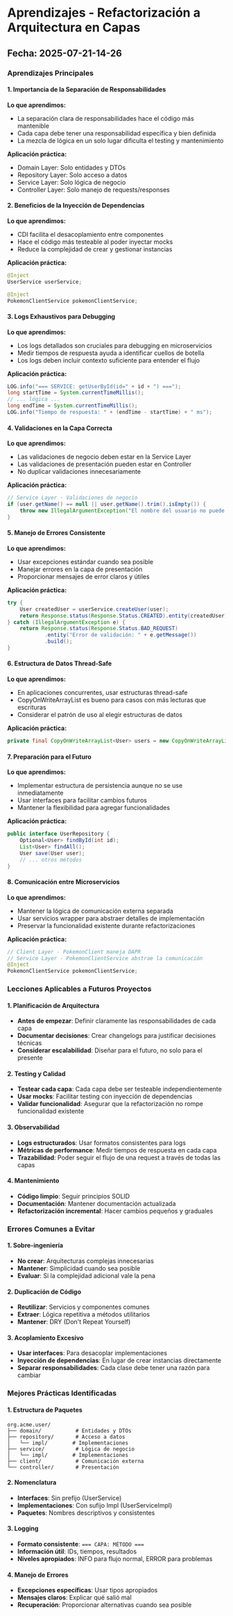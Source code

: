 # Aprendizajes - Refactorización a Arquitectura en Capas

## Fecha: 2025-07-21-14-26

### Aprendizajes Principales

#### 1. Importancia de la Separación de Responsabilidades

**Lo que aprendimos:**
- La separación clara de responsabilidades hace el código más mantenible
- Cada capa debe tener una responsabilidad específica y bien definida
- La mezcla de lógica en un solo lugar dificulta el testing y mantenimiento

**Aplicación práctica:**
- Domain Layer: Solo entidades y DTOs
- Repository Layer: Solo acceso a datos
- Service Layer: Solo lógica de negocio
- Controller Layer: Solo manejo de requests/responses

#### 2. Beneficios de la Inyección de Dependencias

**Lo que aprendimos:**
- CDI facilita el desacoplamiento entre componentes
- Hace el código más testeable al poder inyectar mocks
- Reduce la complejidad de crear y gestionar instancias

**Aplicación práctica:**
```java
@Inject
UserService userService;

@Inject
PokemonClientService pokemonClientService;
```

#### 3. Logs Exhaustivos para Debugging

**Lo que aprendimos:**
- Los logs detallados son cruciales para debugging en microservicios
- Medir tiempos de respuesta ayuda a identificar cuellos de botella
- Los logs deben incluir contexto suficiente para entender el flujo

**Aplicación práctica:**
```java
LOG.info("=== SERVICE: getUserById(id=" + id + ") ===");
long startTime = System.currentTimeMillis();
// ... lógica ...
long endTime = System.currentTimeMillis();
LOG.info("Tiempo de respuesta: " + (endTime - startTime) + " ms");
```

#### 4. Validaciones en la Capa Correcta

**Lo que aprendimos:**
- Las validaciones de negocio deben estar en la Service Layer
- Las validaciones de presentación pueden estar en Controller
- No duplicar validaciones innecesariamente

**Aplicación práctica:**
```java
// Service Layer - Validaciones de negocio
if (user.getName() == null || user.getName().trim().isEmpty()) {
    throw new IllegalArgumentException("El nombre del usuario no puede estar vacío");
}
```

#### 5. Manejo de Errores Consistente

**Lo que aprendimos:**
- Usar excepciones estándar cuando sea posible
- Manejar errores en la capa de presentación
- Proporcionar mensajes de error claros y útiles

**Aplicación práctica:**
```java
try {
    User createdUser = userService.createUser(user);
    return Response.status(Response.Status.CREATED).entity(createdUser).build();
} catch (IllegalArgumentException e) {
    return Response.status(Response.Status.BAD_REQUEST)
            .entity("Error de validación: " + e.getMessage())
            .build();
}
```

#### 6. Estructura de Datos Thread-Safe

**Lo que aprendimos:**
- En aplicaciones concurrentes, usar estructuras thread-safe
- CopyOnWriteArrayList es bueno para casos con más lecturas que escrituras
- Considerar el patrón de uso al elegir estructuras de datos

**Aplicación práctica:**
```java
private final CopyOnWriteArrayList<User> users = new CopyOnWriteArrayList<>();
```

#### 7. Preparación para el Futuro

**Lo que aprendimos:**
- Implementar estructura de persistencia aunque no se use inmediatamente
- Usar interfaces para facilitar cambios futuros
- Mantener la flexibilidad para agregar funcionalidades

**Aplicación práctica:**
```java
public interface UserRepository {
    Optional<User> findById(int id);
    List<User> findAll();
    User save(User user);
    // ... otros métodos
}
```

#### 8. Comunicación entre Microservicios

**Lo que aprendimos:**
- Mantener la lógica de comunicación externa separada
- Usar servicios wrapper para abstraer detalles de implementación
- Preservar la funcionalidad existente durante refactorizaciones

**Aplicación práctica:**
```java
// Client Layer - PokemonClient maneja DAPR
// Service Layer - PokemonClientService abstrae la comunicación
@Inject
PokemonClientService pokemonClientService;
```

### Lecciones Aplicables a Futuros Proyectos

#### 1. Planificación de Arquitectura
- **Antes de empezar**: Definir claramente las responsabilidades de cada capa
- **Documentar decisiones**: Crear changelogs para justificar decisiones técnicas
- **Considerar escalabilidad**: Diseñar para el futuro, no solo para el presente

#### 2. Testing y Calidad
- **Testear cada capa**: Cada capa debe ser testeable independientemente
- **Usar mocks**: Facilitar testing con inyección de dependencias
- **Validar funcionalidad**: Asegurar que la refactorización no rompe funcionalidad existente

#### 3. Observabilidad
- **Logs estructurados**: Usar formatos consistentes para logs
- **Métricas de performance**: Medir tiempos de respuesta en cada capa
- **Trazabilidad**: Poder seguir el flujo de una request a través de todas las capas

#### 4. Mantenimiento
- **Código limpio**: Seguir principios SOLID
- **Documentación**: Mantener documentación actualizada
- **Refactorización incremental**: Hacer cambios pequeños y graduales

### Errores Comunes a Evitar

#### 1. Sobre-ingeniería
- **No crear**: Arquitecturas complejas innecesarias
- **Mantener**: Simplicidad cuando sea posible
- **Evaluar**: Si la complejidad adicional vale la pena

#### 2. Duplicación de Código
- **Reutilizar**: Servicios y componentes comunes
- **Extraer**: Lógica repetitiva a métodos utilitarios
- **Mantener**: DRY (Don't Repeat Yourself)

#### 3. Acoplamiento Excesivo
- **Usar interfaces**: Para desacoplar implementaciones
- **Inyección de dependencias**: En lugar de crear instancias directamente
- **Separar responsabilidades**: Cada clase debe tener una razón para cambiar

### Mejores Prácticas Identificadas

#### 1. Estructura de Paquetes
```
org.acme.user/
├── domain/           # Entidades y DTOs
├── repository/       # Acceso a datos
│   └── impl/        # Implementaciones
├── service/          # Lógica de negocio
│   └── impl/        # Implementaciones
├── client/           # Comunicación externa
└── controller/       # Presentación
```

#### 2. Nomenclatura
- **Interfaces**: Sin prefijo (UserService)
- **Implementaciones**: Con sufijo Impl (UserServiceImpl)
- **Paquetes**: Nombres descriptivos y consistentes

#### 3. Logging
- **Formato consistente**: `=== CAPA: MÉTODO ===`
- **Información útil**: IDs, tiempos, resultados
- **Niveles apropiados**: INFO para flujo normal, ERROR para problemas

#### 4. Manejo de Errores
- **Excepciones específicas**: Usar tipos apropiados
- **Mensajes claros**: Explicar qué salió mal
- **Recuperación**: Proporcionar alternativas cuando sea posible 
